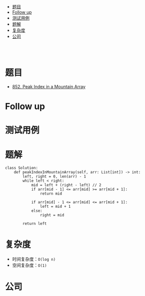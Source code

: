 - [题目](#题目)
- [Follow up](#follow-up)
- [测试用例](#测试用例)
- [题解](#题解)
- [复杂度](#复杂度)
- [公司](#公司)

</br></br>

# 题目
- [852. Peak Index in a Mountain Array](https://leetcode.com/problems/peak-index-in-a-mountain-array/)

# Follow up

# 测试用例

# 题解
```
class Solution:
    def peakIndexInMountainArray(self, arr: List[int]) -> int:
        left, right = 0, len(arr) - 1
        while left < right:
            mid = left + (right - left) // 2
            if arr[mid - 1] <= arr[mid] >= arr[mid + 1]:
                return mid
            
            if arr[mid] - 1 <= arr[mid] <= arr[mid + 1]:
                left = mid + 1
            else:
                right = mid
                
        return left
```

# 复杂度
- 时间复杂度：`O(log n)`
- 空间复杂度：`O(1)`

# 公司